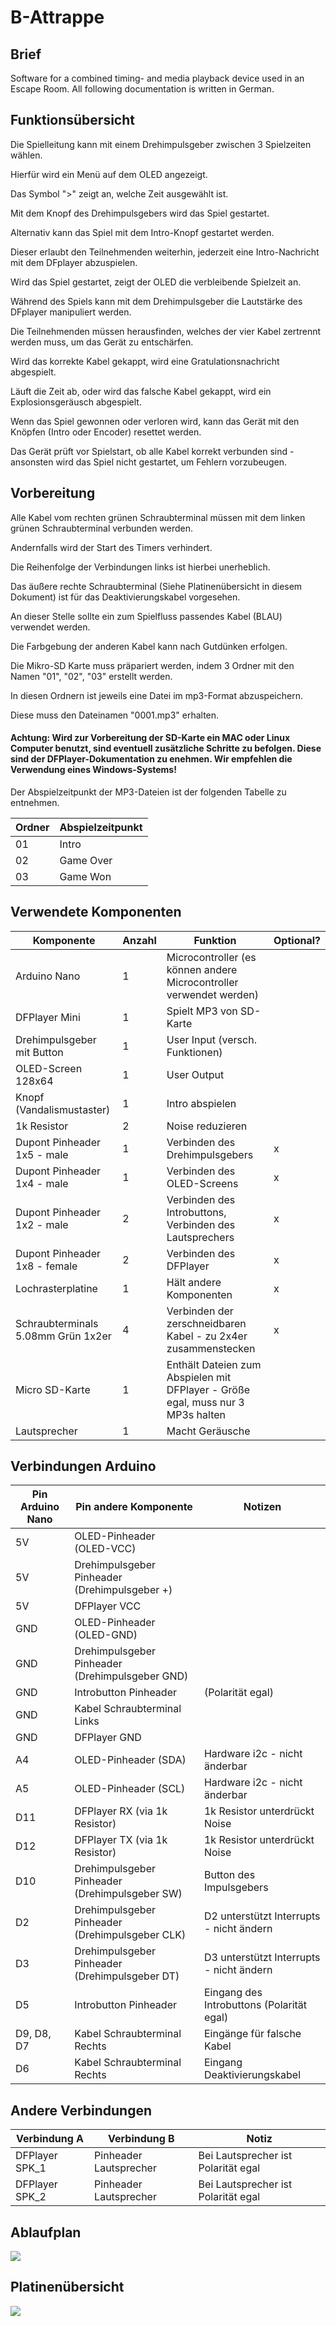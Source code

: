 # B-Attrappe
## Brief
Software for a combined timing- and media playback device used in an Escape Room. All following documentation is written in German. 

## Funktionsübersicht

Die Spielleitung kann mit einem Drehimpulsgeber zwischen 3 Spielzeiten wählen. 

Hierfür wird ein Menü auf dem OLED angezeigt. 

Das Symbol ">" zeigt an, welche Zeit ausgewählt ist. 

Mit dem Knopf des Drehimpulsgebers wird das Spiel gestartet. 

Alternativ kann das Spiel mit dem Intro-Knopf gestartet werden. 

Dieser erlaubt den Teilnehmenden weiterhin, jederzeit eine Intro-Nachricht mit dem DFplayer abzuspielen. 

Wird das Spiel gestartet, zeigt der OLED die verbleibende Spielzeit an. 

Während des Spiels kann mit dem Drehimpulsgeber die Lautstärke des DFplayer manipuliert werden.

Die Teilnehmenden müssen herausfinden, welches der vier Kabel zertrennt werden muss, um das Gerät zu entschärfen. 

Wird das korrekte Kabel gekappt, wird eine Gratulationsnachricht abgespielt. 

Läuft die Zeit ab, oder wird das falsche Kabel gekappt, wird ein Explosionsgeräusch abgespielt.

Wenn das Spiel gewonnen oder verloren wird, kann das Gerät mit den Knöpfen (Intro oder Encoder) resettet werden. 

Das Gerät prüft vor Spielstart, ob alle Kabel korrekt verbunden sind - ansonsten wird das Spiel nicht gestartet, um Fehlern vorzubeugen. 

## Vorbereitung 
Alle Kabel vom rechten grünen Schraubterminal müssen mit dem linken grünen Schraubterminal verbunden werden. 

Andernfalls wird der Start des Timers verhindert. 

Die Reihenfolge der Verbindungen links ist hierbei unerheblich. 

Das äußere rechte Schraubterminal (Siehe Platinenübersicht in diesem Dokument) ist für das Deaktivierungskabel vorgesehen. 

An dieser Stelle sollte ein zum Spielfluss passendes Kabel (BLAU) verwendet werden. 

Die Farbgebung der anderen Kabel kann nach Gutdünken erfolgen.

Die Mikro-SD Karte muss präpariert werden, indem 3 Ordner mit den Namen "01", "02", "03" erstellt werden. 

In diesen Ordnern ist jeweils eine Datei im mp3-Format abzuspeichern. 

Diese muss den Dateinamen "0001.mp3" erhalten. 

#### Achtung: Wird zur Vorbereitung der SD-Karte ein MAC oder Linux Computer benutzt, sind eventuell zusätzliche Schritte zu befolgen. Diese sind der DFPlayer-Dokumentation zu enehmen. Wir empfehlen die Verwendung eines Windows-Systems!

Der Abspielzeitpunkt der MP3-Dateien ist der folgenden Tabelle zu entnehmen. 

| Ordner | Abspielzeitpunkt |
|--------|------------------|
| 01     | Intro            |
| 02     | Game Over        |
| 03     | Game Won         |


## Verwendete Komponenten

| Komponente                         | Anzahl | Funktion                                                                        | Optional? |
|------------------------------------|--------|---------------------------------------------------------------------------------|-----------|
| Arduino Nano                       | 1      | Microcontroller (es können andere Microcontroller verwendet werden)                                                                |           |
| DFPlayer Mini                      | 1      | Spielt MP3 von SD-Karte                                                         |           |
| Drehimpulsgeber mit Button         | 1      | User Input (versch. Funktionen)                                                 |           |
| OLED-Screen 128x64                 | 1      | User Output                                                                     |           |
| Knopf (Vandalismustaster)          | 1      | Intro abspielen                                                            |           |
| 1k Resistor                        | 2      | Noise reduzieren                                                                |           |
| Dupont Pinheader 1x5 - male        | 1      | Verbinden des Drehimpulsgebers                                                  | x         |
| Dupont Pinheader 1x4 - male        | 1      | Verbinden des OLED-Screens                                                      | x         |
| Dupont Pinheader 1x2 - male        | 2      | Verbinden des Introbuttons, Verbinden des Lautsprechers                         | x         |
| Dupont Pinheader 1x8 - female      | 2      | Verbinden des DFPlayer                                                          | x         |
| Lochrasterplatine                  | 1      | Hält andere Komponenten                                                         | x         |
| Schraubterminals 5.08mm Grün 1x2er | 4      | Verbinden der zerschneidbaren Kabel - zu 2x4er zusammenstecken                  | x         |
| Micro SD-Karte                     | 1      | Enthält Dateien zum Abspielen mit DFPlayer - Größe egal, muss nur 3 MP3s halten |           |
| Lautsprecher                       | 1      | Macht Geräusche                                                                 |           |
## Verbindungen Arduino

| Pin Arduino Nano  | Pin andere Komponente                       | Notizen                              |
|-----------------------|-------------------------------------------------|------------------------------------------|
| 5V                    | OLED-Pinheader (OLED-VCC)                       |                                          |
| 5V                    | Drehimpulsgeber Pinheader (Drehimpulsgeber +)   |                                          |
| 5V                    | DFPlayer VCC                                    |                                          |
| GND                   | OLED-Pinheader (OLED-GND)                       |                                          |
| GND                   | Drehimpulsgeber Pinheader (Drehimpulsgeber GND) |                                          |
| GND                   | Introbutton Pinheader                           | (Polarität egal)                                              |
| GND                   | Kabel Schraubterminal Links                     |                                          |
| GND                   | DFPlayer GND                                    |                                          |
| A4                    | OLED-Pinheader (SDA)                            | Hardware i2c - nicht änderbar            |
| A5                    | OLED-Pinheader (SCL)                            | Hardware i2c - nicht änderbar            |
| D11                   | DFPlayer RX (via 1k Resistor)                   | 1k Resistor unterdrückt Noise            |
| D12                   | DFPlayer TX (via 1k Resistor)                   | 1k Resistor unterdrückt Noise            |
| D10                   | Drehimpulsgeber Pinheader (Drehimpulsgeber SW)  | Button des Impulsgebers                  |
| D2                    | Drehimpulsgeber Pinheader (Drehimpulsgeber CLK) | D2 unterstützt Interrupts - nicht ändern |
| D3                    | Drehimpulsgeber Pinheader (Drehimpulsgeber DT)  | D3 unterstützt Interrupts - nicht ändern |
| D5                    | Introbutton Pinheader                           | Eingang des Introbuttons    (Polarität egal)                  |
| D9, D8, D7            | Kabel Schraubterminal Rechts                    | Eingänge für falsche Kabel               |
| D6                    | Kabel Schraubterminal Rechts                    | Eingang Deaktivierungskabel              |

## Andere Verbindungen

| Verbindung A   | Verbindung B           | Notiz                               |
|----------------|------------------------|-------------------------------------|
| DFPlayer SPK_1 | Pinheader Lautsprecher | Bei Lautsprecher ist Polarität egal |
| DFPlayer SPK_2 | Pinheader Lautsprecher | Bei Lautsprecher ist Polarität egal |

## Ablaufplan
<img src="./Ablaufplan.svg">

## Platinenübersicht
<img src="./Platinenoverview.svg">
